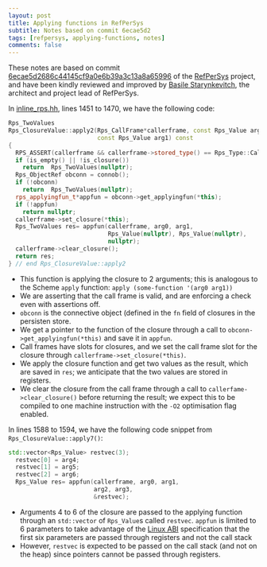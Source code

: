 ```yaml
---
layout: post
title: Applying functions in RefPerSys
subtitle: Notes based on commit 6ecae5d2
tags: [refpersys, applying-functions, notes]
comments: false
---
```


These notes are based on commit 
[6ecae5d2686c44145cf9a0e6b39a3c13a8a65996](https://gitlab.com/bstarynk/refpersys/-/tree/6ecae5d2686c44145cf9a0e6b39a3c13a8a65996)
of the [RefPerSys](http://refpersys.org) project, and have been kindly reviewed
and improved by 
[Basile Starynkevitch](http://starynkevitch.net/Basile/index_en.html), the
architect and project lead of RefPerSys.

In [inline_rps.hh](https://gitlab.com/bstarynk/refpersys/-/blob/6ecae5d2686c44145cf9a0e6b39a3c13a8a65996/inline_rps.hh),
lines 1451 to 1470, we have the following code:

```cpp
Rps_TwoValues
Rps_ClosureValue::apply2(Rps_CallFrame*callerframe, const Rps_Value arg0,
                         const Rps_Value arg1) const
{
  RPS_ASSERT(callerframe && callerframe->stored_type() == Rps_Type::CallFrame);
  if (is_empty() || !is_closure())
    return  Rps_TwoValues(nullptr);
  Rps_ObjectRef obconn = connob();
  if (!obconn)
    return  Rps_TwoValues(nullptr);
  rps_applyingfun_t*appfun = obconn->get_applyingfun(*this);
  if (!appfun)
    return nullptr;
  callerframe->set_closure(*this);
  Rps_TwoValues res= appfun(callerframe, arg0, arg1,
                            Rps_Value(nullptr), Rps_Value(nullptr),
                            nullptr);
  callerframe->clear_closure();
  return res;
} // end Rps_ClosureValue::apply2
```


* This function is applying the closure to 2 arguments; this is analogous to the
  Scheme `apply` function: `apply (some-function '(arg0 arg1))`
* We are asserting that the call frame is valid, and are enforcing a check even
  with assertions off.
* `obconn` is the connective object (defined in the `fn` field of closures in
  the persisten store.
* We get a pointer to the function of the closure through a call to
  `obconn->get_applyingfun(*this)` and save it in `appfun`.
* Call frames have slots for closures, and we set the call frame slot for the 
  closure through `callerframe->set_closure(*this)`.
* We apply the closure function and get two values as the result, which are
  saved in `res`; we anticipate that the two values are stored in registers.
* We clear the closure from the call frame through a call to
  `callerfame->clear_closure()` before returning the result; we expect this to
  be compiled to one machine instruction with the `-O2` optimisation flag
  enabled.


In lines 1588 to 1594, we have the following code snippet from
`Rps_ClosureValue::apply7()`:

```cpp
std::vector<Rps_Value> restvec(3);
  restvec[0] = arg4;
  restvec[1] = arg5;
  restvec[2] = arg6;
  Rps_Value res= appfun(callerframe, arg0, arg1,
                        arg2, arg3,
                        &restvec);
```


* Arguments 4 to 6 of the closure are passed to the applying function through an
  `std::vector` of `Rps_Value`s called `restvec`. `appfun` is limited to 6
  parameters to take advantage of the 
  [Linux ABI](https://github.com/hjl-tools/x86-psABI/wiki/x86-64-psABI-1.0.pdf)
  specification that the first six parameters are passed through registers and not
  the call stack
* However, `restvec` is expected to be passed on the call stack (and not on the
  heap) since pointers cannot be passed through registers.

